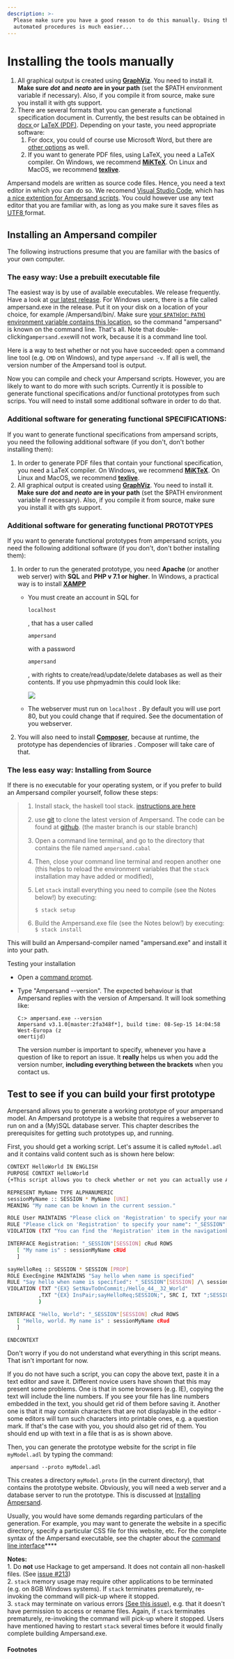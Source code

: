 ```yaml
---
description: >-
  Please make sure you have a good reason to do this manually. Using the
  automated procedures is much easier...
---
```


# Installing the tools manually

1. All graphical output is created using [**GraphViz**](http://www.graphviz.org/). You need to install it. **Make sure** _**dot**_ **and** _**neato**_ **are in your path**  (set the $PATH environment variable if necessary). Also, if you compile it from source, make sure you install it with gts support.
2. There are several formats that you can generate a functional specification document in. Currently, the best results can be obtained in [docx ](https://www.lifewire.com/docx-file-2620750)or [LaTeX (PDF)](https://en.wikipedia.org/wiki/LaTeX). Depending on your taste, you need appropriate software:
   1. For docx, you could of course use Microsoft Word, but there are [other options](https://www.maketecheasier.com/open-docx-file-without-microsoft-office/) as well.
   2. If you want to generate PDF files, using LaTeX, you need a LaTeX compiler. On Windows, we recommend [**MiKTeX**](http://miktex.org/). On Linux and MacOS, we recommend [**texlive**](https://www.tug.org/texlive/).

Ampersand models are written as source code files. Hence, you need a text editor in which you can do so. We recomend [Visual Studio Code](https://code.visualstudio.com/docs/setup/setup-overview), which has [a nice extention for Ampersand scripts](https://marketplace.visualstudio.com/items?itemName=AmpersandTarski.language-ampersand). You could however use any text editor that you are familiar with, as long as you make sure it saves files as [UTF8 ](https://en.wikipedia.org/wiki/UTF-8)format.

## Installing an Ampersand compiler

The following instructions presume that you are familiar with the basics of your own computer.

### The easy way: Use a prebuilt executable file

The easiest way is by use of available executables. We release frequently. Have a look at [our latest release](https://github.com/AmpersandTarski/Ampersand/releases). For Windows users, there is a file called ampersand.exe in the release. Put it on your disk on a location of your choice, for example /Ampersand/bin/. Make sure [your `$PATH`(or: `PATH`) environment variable contains this location](https://www.google.com/search?q=setting+your+path+variable), so the command "ampersand" is known on the command line. That's all. Note that double-clicking`ampersand.exe`will not work, because it is a command line tool.

Here is a way to test whether or not you have succeeded: open a command line tool (e.g. `CMD` on Windows), and type `ampersand -v`. If all is well, the version number of the Ampersand tool is output.

Now you can compile and check your Ampersand scripts. However, you are likely to want to do more with such scripts. Currently it is possible to generate functional specifications and/or functional prototypes from such scrips. You will need to install some additional software in order to do that.

### Additional software for generating functional SPECIFICATIONS:

If you want to generate functional specifications from ampersand scripts, you need the following additional software (if you don't, don't bother installing them):

1. In order to generate PDF files that contain your functional specification, you need a LaTeX compiler. On Windows, we recommend [**MiKTeX**](http://miktex.org/). On Linux and MacOS, we recommend [**texlive**](https://www.tug.org/texlive/).
2. All graphical output is created using [**GraphViz**](http://www.graphviz.org/). You need to install it. **Make sure** _**dot**_ **and** _**neato**_ **are in your path**  (set the $PATH environment variable if necessary). Also, if you compile it from source, make sure you install it with gts support.

### Additional software for generating functional PROTOTYPES

If you want to generate functional prototypes from ampersand scripts, you need the following additional software (if you don't, don't bother installing them):

1. In order to run the generated prototype, you need **Apache** (or another web server) with **SQL** and **PHP v 7.1 or higher**. In Windows, a practical way is to install [**XAMPP**](https://www.apachefriends.org/download.html)
   *   You must create an account in SQL for

       `localhost`

       , that has a user called

       `ampersand`

       with a password

       `ampersand`

       , with rights to create/read/update/delete databases as well as their contents. If you use phpmyadmin this could look like:

       ![](../.gitbook/assets/databaseuserconfig.jpg)
   * The webserver must run on `localhost` . By default you will use port 80, but you could change that if required. See the documentation of you webserver.
2. You will also need to install [**Composer**](https://getcomposer.org/download/), because at runtime, the prototype has dependencies of libraries . Composer will take care of that.

### The less easy way: Installing from Source

If there is no executable for your operating system, or if you prefer to build an Ampersand compiler yourself, follow these steps:

> 1. Install stack, the haskell tool stack. [instructions are here](http://docs.haskellstack.org/en/stable/install\_and\_upgrade.html)
> 2. use [git](https://git-scm.com/) to clone the latest version of Ampersand. The code can be found at [github](https://github.com/AmpersandTarski/Ampersand/tree/master). (the master branch is our stable branch)
> 3. Open a command line terminal, and go to the directory that contains the file named `ampersand.cabal`
> 4. Then, close your command line terminal and reopen another one (this helps to reload the environment variables that the `stack` installation may have added or modified),&#x20;
> 5.  Let `stack` install everything you need to compile (see the Notes below!) by executing:
>
>     `$ stack setup`
> 6. Build the Ampersand.exe file (see the Notes below!) by executing: `$ stack install`

This will build an Ampersand-compiler named "ampersand.exe" and install it into your path.

Testing your installation

* Open a [command prompt](http://www.c3scripts.com/tutorials/msdos/open-window.html).
*   Type "Ampersand --version". The expected behaviour is that Ampersand replies with the version of Ampersand. It will look something like:

    ```
    C:> ampersand.exe --version
    Ampersand v3.1.0[master:2fa348f*], build time: 08-Sep-15 14:04:58 West-Europa (z
    omertijd)
    ```

    The version number is important to specify, whenever you have a question of like to report an issue. It **really** helps us when you add the version number, **including everything between the brackets** when you contact us.

## Test to see if you can build your first prototype

Ampersand allows you to generate a working prototype of your ampersand model. An Ampersand prototype is a website that requires a webserver to run on and a (My)SQL database server. This chapter describes the prerequisites for getting such prototypes up, and running.

First, you should get a working script. Let's assume it is called `myModel.adl` and it contains valid content such as is shown here below:

```bash
CONTEXT HelloWorld IN ENGLISH
PURPOSE CONTEXT HelloWorld
{+This script allows you to check whether or not you can actually use Ampersand.+}

REPRESENT MyName TYPE ALPHANUMERIC
sessionMyName :: SESSION * MyName [UNI]
MEANING "My name can be known in the current session."

ROLE User MAINTAINS "Please click on 'Registration' to specify your name"
RULE "Please click on 'Registration' to specify your name": "_SESSION"[SESSION] |- sessionMyName;sessionMyName~
VIOLATION (TXT "You can find the 'Registration' item in the navigationbar (top of the screen).")

INTERFACE Registration: "_SESSION"[SESSION] cRud ROWS
   [ "My name is" : sessionMyName cRUd 
   ]

sayHelloReq :: SESSION * SESSION [PROP]
ROLE ExecEngine MAINTAINS "Say hello when name is specified"
RULE "Say hello when name is specified": "_SESSION"[SESSION] /\ sessionMyName;sessionMyName~ |- sayHelloReq
VIOLATION (TXT "{EX} SetNavToOnCommit;/Hello_44__32_World"
          ,TXT "{EX} InsPair;sayHelloReq;SESSION;", SRC I, TXT ";SESSION;", TGT I
          )

INTERFACE "Hello, World": "_SESSION"[SESSION] cRud ROWS
   [ "Hello, world. My name is" : sessionMyName cRud
   ]

ENDCONTEXT
```

Don't worry if you do not understand what everything in this script means. That isn't important for now.

If you do not have such a script, you can copy the above text, paste it in a text editor and save it. Different novice users have shown that this may present some problems. One is that in some browsers (e.g. IE), copying the text will include the line numbers. If you see your file has line numbers embedded in the text, you should get rid of them before saving it. Another one is that it may contain characters that are not displayable in the editor - some editors will turn such characters into printable ones, e.g. a question mark. If that's the case with you, you should also get rid of them. You should end up with text in a file that is as is shown above.

Then, you can generate the prototype website for the script in file `myModel.adl` by typing the command:

```
 ampersand --proto myModel.adl
```

This creates a directory `myModel.proto` (in the current directory), that contains the prototype website. Obviously, you will need a web server and a database server to run the prototype. This is discussed at [Installing Ampersand](installing-the-tools-manually.md).

Usually, you would have some demands regarding particulars of the generation. For example, you may want to generate the website in a specific directory, specify a particular CSS file for this website, etc. For the complete syntax of the Ampersand executable, see the chapter about the [command line interface](../the-command-line-tool/)\*\*\*\*

**Notes:**\
1\. Do **not** use Hackage to get ampersand. It does not contain all non-haskell files. (See [issue #213](https://github.com/AmpersandTarski/ampersand/issues/213))\
2\. `stack` memory usage may require other applications to be terminated (e.g. on 8GB Windows systems). If `stack` terminates prematurely, re-invoking the command will pick-up where it stopped.\
3\. `stack` may terminate on various errors [(See this issue)](https://github.com/commercialhaskell/stack/issues/2617), e.g. that it doesn't have permission to access or rename files. Again, if `stack` terminates prematurely, re-invoking the command will pick-up where it stopped. Users have mentioned having to restart `stack` several times before it would finally complete building Ampersand.exe.

#### Footnotes
